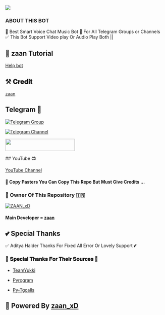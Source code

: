 <img src="https://telegra.ph//file/62a42f8aeb8d6005a8796.jpg"></p>

### ABOUT THIS BOT

🥀 Best Smart Voice Chat Music Bot 📢 For All Telegram Groups or Channels ✅ This Bot Support Video play Or Audio Play Both ||

## 🥀 zaan Tutorial

[Help bot ]( https://youtu.be/vXzOvfde6d8 )

## ⚒️ 𝐂𝐫𝐞𝐝𝐢𝐭

[zaan]( https://t.me/zaan_xDT )

## Telegram 🏪

[![Telegram Group](https://img.shields.io/badge/Telegram-Group-brightgreen)]( https://t.me/zoly_suport )

[![Telegram Channel](https://img.shields.io/badge/Telegram-Channel-brightgreen)]( https://t.me/zoly_suportt )

<p align="left"><a href="https://heroku.com/deploy?template=https://github.com/Hima-xd/Hima_music"> <img src="https://img.shields.io/badge/Deploy%20To%20Heroku-black?style=for-the-badge&logo=heroku" width="220" height="38.45"/></a></p>
## YouTube 📺

[YouTube Channel]( https://youtube.com/@zaan_xD )

#### 🥺 Copy Pasters You Can Copy This Repo But Must Give Credits ...

### 🌷 Owner Of This Repository 🇮🇳

[![ZAAN_xD](https://telegra.ph//file/46cf4e14ca05b5ce4831f.jpg)]( https://t.me/zaan_xDT )

#### Main Developer = [zaan]( https://t.me/zaan_xDT )

## 💕 Special Thanks

✅ Aditya Halder Thanks For Fixed All Error Or Lovely Support 💕

### 🥳 𝐒𝐩𝐞𝐜𝐢𝐚𝐥 𝐓𝐡𝐚𝐧𝐤𝐬 𝐅𝐨𝐫 𝐓𝐡𝐞𝐢𝐫 𝐒𝐨𝐮𝐫𝐜𝐞𝐬 🥳

- [TeamYukki](https://github.com/teamyukki)

- [Pyrogram](https://github.com/pyrogram/pyrogram)

- [Py-Tgcalls](https://github.com/pytgcalls/pytgcalls)

## 🥀 Powered By [zaan_xD]( https://t.me/zaan_xDT )




